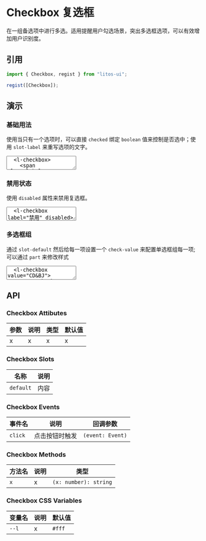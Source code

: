 # Checkbox 复选框

在一组备选项中进行多选。适用提醒用户勾选场景，突出多选框选项，可以有效增加用户识别度。

## 引用

```js
import { Checkbox, regist } from "litos-ui";

regist([Checkbox]);
```

## 演示

### 基础用法

使用当只有一个选项时，可以直接 `checked` 绑定 `boolean` 值来控制是否选中；使用 `slot-label` 来重写选项的文字。

<ClientOnly>
<l-code-preview>
<textarea lang="html">
  <l-checkbox>
    <span slot="label">
      <span>同意</span>
      <a href='#'>隐私协议</a>
    </span>
  </l-checkbox>
</textarea>
</l-code-preview>
</ClientOnly>

### 禁用状态

使用 `disabled` 属性来禁用复选框。

<ClientOnly>
<l-code-preview>
<textarea lang="html">
  <l-checkbox label="禁用" disabled>
  </l-checkbox>
</textarea>
</l-code-preview>
</ClientOnly>

### 多选框组

通过 `slot-default` 然后给每一项设置一个 `check-value` 来配置单选框组每一项; 可以通过 `part` 来修改样式

<ClientOnly>
<l-code-preview>
<textarea lang="html">
  <l-checkbox value="CD&BJ">
    <span check-value="CD">成都</span>
    <span check-value="BJ">北京</span>
    <span check-value="SZ">深圳</span>
    <span check-value="HZ">杭州</span>
  </l-checkbox>
</textarea>
</l-code-preview>
</ClientOnly>

## API

### Checkbox Attibutes

<!-- prettier-ignore -->
| 参数 | 说明 | 类型 | 默认值 |
| --- | --- | --- | --- |
| x | x | x | x |

### Checkbox Slots

<!-- prettier-ignore -->
| 名称 | 说明 |
| --- | --- |
| `default` | 内容 |

### Checkbox Events

<!-- prettier-ignore -->
| 事件名 | 说明 | 回调参数 |
| --- | --- | --- |
| `click` | 点击按钮时触发 | `(event: Event)` |

### Checkbox Methods

<!-- prettier-ignore -->
| 方法名 | 说明 | 类型 |
| --- | --- | --- |
| `x` | x | `(x: number): string` |

### Checkbox CSS Variables

<!-- prettier-ignore -->
| 变量名 | 说明 | 默认值 |
| --- | --- | --- |
| `--l` | x | `#fff` |
